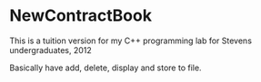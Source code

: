 NewContractBook
===============

This is a tuition version for my C++ programming lab for Stevens undergraduates, 2012

Basically have add, delete, display and store to file. 
